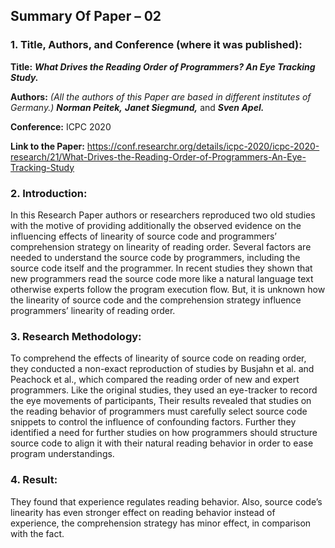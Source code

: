 ## Summary Of Paper – 02

### 1. Title, Authors, and Conference (where it was published):

**Title:** ***What Drives the Reading Order of Programmers? An Eye Tracking Study.***

**Authors:** *(All the authors of this Paper are based in different institutes of Germany.)*
***Norman Peitek,***
***Janet Siegmund,*** and
***Sven Apel.***

**Conference:** ICPC 2020

**Link to the Paper:** https://conf.researchr.org/details/icpc-2020/icpc-2020-research/21/What-Drives-the-Reading-Order-of-Programmers-An-Eye-Tracking-Study

### 2. Introduction:
In this Research Paper authors or researchers reproduced two old studies with the motive of providing additionally the observed evidence on the influencing effects of linearity of source code and programmers’ comprehension strategy on linearity of reading order.
Several factors are needed to understand the source code by programmers, including the source code itself and the programmer. 
In recent studies they shown that new programmers read the source code more like a natural language text otherwise experts follow the program execution flow. But, it is unknown how the linearity of source code and the comprehension strategy influence programmers’ linearity of reading order.

### 3. Research Methodology:
To comprehend the effects of linearity of source code on reading order, they conducted a non-exact reproduction of studies by Busjahn et al. and Peachock et al., which compared the reading order of new and expert programmers. 
Like the original studies, they used an eye-tracker to record the eye movements of participants,
Their results revealed that studies on the reading behavior of programmers must carefully select source code snippets to control the influence of confounding factors.
Further they identified a need for further studies on how programmers should structure source code to align it with their natural reading behavior in order to ease program understandings.

### 4. Result:
They found that experience regulates reading behavior.
Also, source code’s linearity has even stronger effect on reading behavior instead of experience, the comprehension strategy has minor effect, in comparison with the fact.

